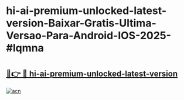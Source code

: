 # hi-ai-premium-unlocked-latest-version-Baixar-Gratis-Ultima-Versao-Para-Android-IOS-2025-#lqmna

# <h2><a href="https://ainizakaria.my?title=hi-ai-premium-unlocked-latest-version&ref=25M">🔗👉 🔴 hi-ai-premium-unlocked-latest-version</a></h2>

[![acn](https://github.com/user-attachments/assets/0f9c940e-d8b0-45ae-aac7-cd30a18b3e1c)](https://ainizakaria.my?title=hi-ai-premium-unlocked-latest-version&ref=25M)

